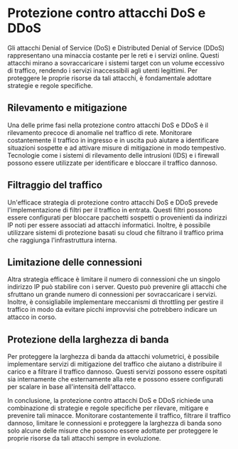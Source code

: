 # Protezione contro attacchi DoS e DDoS

Gli attacchi Denial of Service (DoS) e Distributed Denial of Service (DDoS) rappresentano una minaccia costante per le reti e i servizi online. Questi attacchi mirano a sovraccaricare i sistemi target con un volume eccessivo di traffico, rendendo i servizi inaccessibili agli utenti legittimi. Per proteggere le proprie risorse da tali attacchi, è fondamentale adottare strategie e regole specifiche.

## Rilevamento e mitigazione

Una delle prime fasi nella protezione contro attacchi DoS e DDoS è il rilevamento precoce di anomalie nel traffico di rete. Monitorare costantemente il traffico in ingresso e in uscita può aiutare a identificare situazioni sospette e ad attivare misure di mitigazione in modo tempestivo. Tecnologie come i sistemi di rilevamento delle intrusioni (IDS) e i firewall possono essere utilizzate per identificare e bloccare il traffico dannoso.

## Filtraggio del traffico

Un'efficace strategia di protezione contro attacchi DoS e DDoS prevede l'implementazione di filtri per il traffico in entrata. Questi filtri possono essere configurati per bloccare pacchetti sospetti o provenienti da indirizzi IP noti per essere associati ad attacchi informatici. Inoltre, è possibile utilizzare sistemi di protezione basati su cloud che filtrano il traffico prima che raggiunga l'infrastruttura interna.

## Limitazione delle connessioni

Altra strategia efficace è limitare il numero di connessioni che un singolo indirizzo IP può stabilire con i server. Questo può prevenire gli attacchi che sfruttano un grande numero di connessioni per sovraccaricare i servizi. Inoltre, è consigliabile implementare meccanismi di throttling per gestire il traffico in modo da evitare picchi improvvisi che potrebbero indicare un attacco in corso.

## Protezione della larghezza di banda

Per proteggere la larghezza di banda da attacchi volumetrici, è possibile implementare servizi di mitigazione del traffico che aiutano a distribuire il carico e a filtrare il traffico dannoso. Questi servizi possono essere ospitati sia internamente che esternamente alla rete e possono essere configurati per scalare in base all'intensità dell'attacco.

In conclusione, la protezione contro attacchi DoS e DDoS richiede una combinazione di strategie e regole specifiche per rilevare, mitigare e prevenire tali minacce. Monitorare costantemente il traffico, filtrare il traffico dannoso, limitare le connessioni e proteggere la larghezza di banda sono solo alcune delle misure che possono essere adottate per proteggere le proprie risorse da tali attacchi sempre in evoluzione.